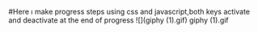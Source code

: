 #Here ı make progress steps using css and javascript,both keys activate and deactivate at the end of progress 
![](giphy (1).gif)
giphy (1).gif

